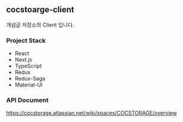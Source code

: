 ## cocstoarge-client
개념글 저장소의 Client 입니다.

### Project Stack
<ul>
  <li>React</li>
  <li>Next.js</li>
  <li>TypeScript</li>
  <li>Redux</li>
  <li>Redux-Saga</li>
  <li>Material-UI</li>
</ul>

### API Document
https://cocstorage.atlassian.net/wiki/spaces/COCSTORAGE/overview
